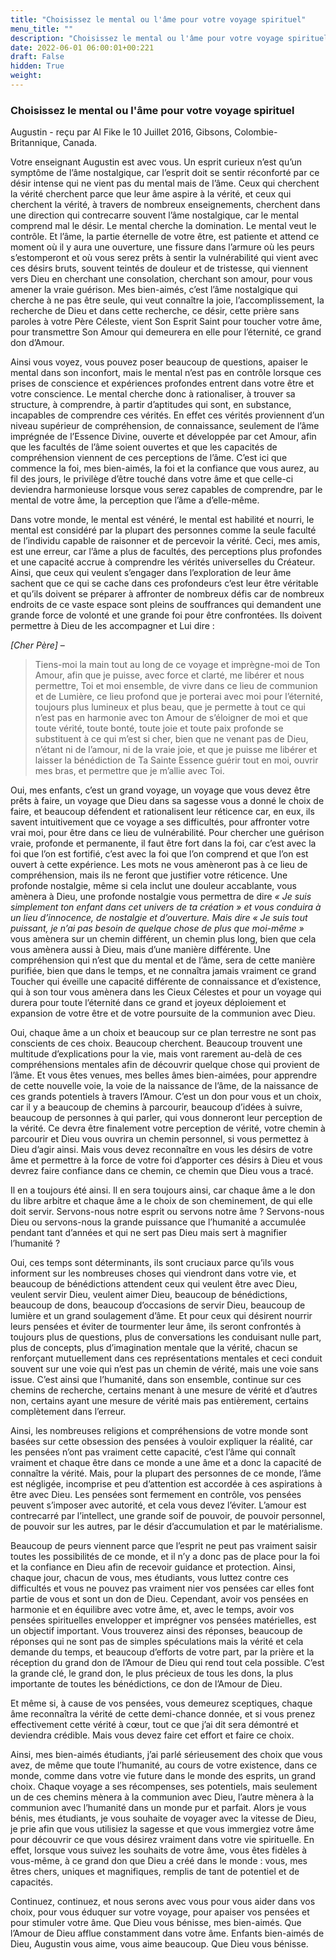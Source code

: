 ```yaml
---
title: "Choisissez le mental ou l'âme pour votre voyage spirituel"
menu_title: ""
description: "Choisissez le mental ou l'âme pour votre voyage spirituel"
date: 2022-06-01 06:00:01+00:221
draft: False
hidden: True
weight:
---
```

### Choisissez le mental ou l'âme pour votre voyage spirituel

Augustin - reçu par Al Fike le 10 Juillet 2016, Gibsons, Colombie-Britannique, Canada.

Votre enseignant Augustin est avec vous. Un esprit curieux n’est qu’un symptôme de l’âme nostalgique, car l’esprit doit se sentir réconforté par ce désir intense qui ne vient pas du mental mais de l’âme. Ceux qui cherchent la vérité cherchent parce que leur âme aspire à la vérité, et ceux qui cherchent la vérité, à travers de nombreux enseignements, cherchent dans une direction qui contrecarre souvent l’âme nostalgique, car le mental comprend mal le désir. Le mental cherche la domination. Le mental veut le contrôle. Et l’âme, la partie éternelle de votre être, est patiente et attend ce moment où il y aura une ouverture, une fissure dans l’armure où les peurs s’estomperont et où vous serez prêts à sentir la vulnérabilité qui vient avec ces désirs bruts, souvent teintés de douleur et de tristesse, qui viennent vers Dieu en cherchant une consolation, cherchant son amour, pour vous amener la vraie guérison. Mes bien-aimés, c’est l’âme nostalgique qui cherche à ne pas être seule, qui veut connaître la joie, l’accomplissement, la recherche de Dieu et dans cette recherche, ce désir, cette prière sans paroles à votre Père Céleste, vient Son Esprit Saint pour toucher votre âme, pour transmettre Son Amour qui demeurera en elle pour l’éternité, ce grand don d’Amour.

Ainsi vous voyez, vous pouvez poser beaucoup de questions, apaiser le mental dans son inconfort, mais le mental n’est pas en contrôle lorsque ces prises de conscience et expériences profondes entrent dans votre être et votre conscience. Le mental cherche donc à rationaliser, à trouver sa structure, à comprendre, à partir d’aptitudes qui sont, en substance, incapables de comprendre ces vérités. En effet ces vérités proviennent d’un niveau supérieur de compréhension, de connaissance, seulement de l’âme imprégnée de l’Essence Divine, ouverte et développée par cet Amour, afin que les facultés de l’âme soient ouvertes et que les capacités de compréhension viennent de ces perceptions de l’âme. C’est ici que commence la foi, mes bien-aimés, la foi et la confiance que vous aurez, au fil des jours, le privilège d’être touché dans votre âme et que celle-ci deviendra harmonieuse lorsque vous serez capables de comprendre, par le mental de votre âme, la perception que l’âme a d’elle-même.

Dans votre monde, le mental est vénéré, le mental est habilité et nourri, le mental est considéré par la plupart des personnes comme la seule faculté de l’individu capable de raisonner et de percevoir la vérité. Ceci, mes amis, est une erreur, car l’âme a plus de facultés, des perceptions plus profondes et une capacité accrue à comprendre les vérités universelles du Créateur. Ainsi, que ceux qui veulent s’engager dans l’exploration de leur âme sachent que ce qui se cache dans ces profondeurs c’est leur être véritable et qu’ils doivent se préparer à affronter de nombreux défis car de nombreux endroits de ce vaste espace sont pleins de souffrances qui demandent une grande force de volonté et une grande foi pour être confrontées. Ils doivent permettre à Dieu de les accompagner et Lui dire :

*[Cher Père]* –

> Tiens-moi la main tout au long de ce voyage et imprègne-moi de Ton Amour, afin que je puisse, avec force et clarté, me libérer et nous permettre, Toi et moi ensemble, de vivre dans ce lieu de communion et de Lumière, ce lieu profond que je porterai avec moi pour l’éternité, toujours plus lumineux et plus beau, que je permette à tout ce qui n’est pas en harmonie avec ton Amour de s’éloigner de moi et que toute vérité, toute bonté, toute joie et toute paix profonde se substituent à ce qui m’est si cher, bien que ne venant pas de Dieu, n’étant ni de l’amour, ni de la vraie joie, et que je puisse me libérer et laisser la bénédiction de Ta Sainte Essence guérir tout en moi, ouvrir mes bras, et permettre que je m’allie avec Toi.

Oui, mes enfants, c’est un grand voyage, un voyage que vous devez être prêts à faire, un voyage que Dieu dans sa sagesse vous a donné le choix de faire, et beaucoup défendent et rationalisent leur réticence car, en eux, ils savent intuitivement que ce voyage a ses difficultés, pour affronter votre vrai moi, pour être dans ce lieu de vulnérabilité. Pour chercher une guérison vraie, profonde et permanente, il faut être fort dans la foi, car c’est avec la foi que l’on est fortifié, c’est avec la foi que l’on comprend et que l’on est ouvert à cette expérience. Les mots ne vous amèneront pas à ce lieu de compréhension, mais ils ne feront que justifier votre réticence. Une profonde nostalgie, même si cela inclut une douleur accablante, vous amènera à Dieu, une profonde nostalgie vous permettra de dire *« Je suis simplement ton enfant dans cet univers de ta création » et vous conduira à un lieu d’innocence, de nostalgie et d’ouverture. Mais dire « Je suis tout puissant, je n’ai pas besoin de quelque chose de plus que moi-même »* vous amènera sur un chemin différent, un chemin plus long, bien que cela vous amènera aussi à Dieu, mais d’une manière différente. Une compréhension qui n’est que du mental et de l’âme, sera de cette manière purifiée, bien que dans le temps, et ne connaîtra jamais vraiment ce grand Toucher qui éveille une capacité différente de connaissance et d’existence, qui à son tour vous amènera dans les Cieux Célestes et pour un voyage qui durera pour toute l’éternité dans ce grand et joyeux déploiement et expansion de votre être et de votre poursuite de la communion avec Dieu.

Oui, chaque âme a un choix et beaucoup sur ce plan terrestre ne sont pas conscients de ces choix. Beaucoup cherchent. Beaucoup trouvent une multitude d’explications pour la vie, mais vont rarement au-delà de ces compréhensions mentales afin de découvrir quelque chose qui provient de l’âme. Et vous êtes venues, mes belles âmes bien-aimées, pour apprendre de cette nouvelle voie, la voie de la naissance de l’âme, de la naissance de ces grands potentiels à travers l’Amour. C’est un don pour vous et un choix, car il y a beaucoup de chemins à parcourir, beaucoup d’idées à suivre, beaucoup de personnes à qui parler, qui vous donneront leur perception de la vérité. Ce devra être finalement votre perception de vérité, votre chemin à parcourir et Dieu vous ouvrira un chemin personnel, si vous permettez à Dieu d’agir ainsi. Mais vous devez reconnaître en vous les désirs de votre âme et permettre à la force de votre foi d’apporter ces désirs à Dieu et vous devrez faire confiance dans ce chemin, ce chemin que Dieu vous a tracé.

Il en a toujours été ainsi. Il en sera toujours ainsi, car chaque âme a le don du libre arbitre et chaque âme a le choix de son cheminement, de qui elle doit servir. Servons-nous notre esprit ou servons notre âme ? Servons-nous Dieu ou servons-nous la grande puissance que l’humanité a accumulée pendant tant d’années et qui ne sert pas Dieu mais sert à magnifier l’humanité ?

Oui, ces temps sont déterminants, ils sont cruciaux parce qu’ils vous informent sur les nombreuses choses qui viendront dans votre vie, et beaucoup de bénédictions attendent ceux qui veulent être avec Dieu, veulent servir Dieu, veulent aimer Dieu, beaucoup de bénédictions, beaucoup de dons, beaucoup d’occasions de servir Dieu, beaucoup de lumière et un grand soulagement d’âme. Et pour ceux qui désirent nourrir leurs pensées et éviter de tourmenter leur âme, ils seront confrontés à toujours plus de questions, plus de conversations les conduisant nulle part, plus de concepts, plus d’imagination mentale que la vérité, chacun se renforçant mutuellement dans ces représentations mentales et ceci conduit souvent sur une voie qui n’est pas un chemin de vérité, mais une voie sans issue. C’est ainsi que l’humanité, dans son ensemble, continue sur ces chemins de recherche, certains menant à une mesure de vérité et d’autres non, certains ayant une mesure de vérité mais pas entièrement, certains complètement dans l’erreur.

Ainsi, les nombreuses religions et compréhensions de votre monde sont basées sur cette obsession des pensées à vouloir expliquer la réalité, car les pensées n’ont pas vraiment cette capacité, c’est l’âme qui connaît vraiment et chaque être dans ce monde a une âme et a donc la capacité de connaître la vérité. Mais, pour la plupart des personnes de ce monde, l’âme est négligée, incomprise et peu d’attention est accordée à ces aspirations à être avec Dieu. Les pensées sont fermement en contrôle, vos pensées peuvent s’imposer avec autorité, et cela vous devez l’éviter. L’amour est contrecarré par l’intellect, une grande soif de pouvoir, de pouvoir personnel, de pouvoir sur les autres, par le désir d’accumulation et par le matérialisme.

Beaucoup de peurs viennent parce que l’esprit ne peut pas vraiment saisir toutes les possibilités de ce monde, et il n’y a donc pas de place pour la foi et la confiance en Dieu afin de recevoir guidance et protection. Ainsi, chaque jour, chacun de vous, mes étudiants, vous luttez contre ces difficultés et vous ne pouvez pas vraiment nier vos pensées car elles font partie de vous et sont un don de Dieu. Cependant, avoir vos pensées en harmonie et en équilibre avec votre âme, et, avec le temps, avoir vos pensées spirituelles envelopper et imprégner vos pensées matérielles, est un objectif important. Vous trouverez ainsi des réponses, beaucoup de réponses qui ne sont pas de simples spéculations mais la vérité et cela demande du temps, et beaucoup d’efforts de votre part, par la prière et la réception du grand don de l’Amour de Dieu qui rend tout cela possible. C’est la grande clé, le grand don, le plus précieux de tous les dons, la plus importante de toutes les bénédictions, ce don de l’Amour de Dieu.

Et même si, à cause de vos pensées, vous demeurez sceptiques, chaque âme reconnaîtra la vérité de cette demi-chance donnée, et si vous prenez effectivement cette vérité à cœur, tout ce que j’ai dit sera démontré et deviendra crédible. Mais vous devez faire cet effort et faire ce choix.

<a name="footbar">Ainsi, mes bien-aimés étudiants, j’ai parlé sérieusement des choix que vous avez, de même que toute l’humanité, au cours de votre existence, dans ce monde, comme dans votre vie future dans le monde des esprits, un grand choix. Chaque voyage a ses récompenses, ses potentiels, mais seulement un de ces chemins mènera à la communion avec Dieu, l’autre mènera à la communion avec l’humanité dans un monde pur et parfait. Alors je vous bénis, mes étudiants, je vous souhaite de voyager avec la vitesse de Dieu, je prie afin que vous utilisiez la sagesse et que vous immergiez votre âme pour découvrir ce que vous désirez vraiment dans votre vie spirituelle. En effet, lorsque vous suivez les souhaits de votre âme, vous êtes fidèles à vous-même, à ce grand don que Dieu a créé dans le monde : vous, mes êtres chers, uniques et magnifiques, remplis de tant de potentiel et de capacités.</a>

Continuez, continuez, et nous serons avec vous pour vous aider dans vos choix, pour vous éduquer sur votre voyage, pour apaiser vos pensées et pour stimuler votre âme. Que Dieu vous bénisse, mes bien-aimés. Que l’Amour de Dieu afflue constamment dans votre âme. Enfants bien-aimés de Dieu, Augustin vous aime, vous aime beaucoup. Que Dieu vous bénisse.
